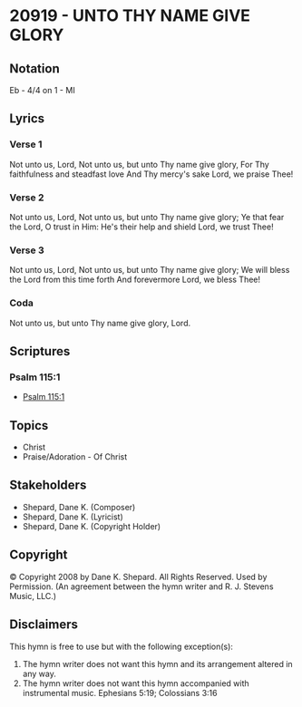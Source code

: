 # 20919 - UNTO THY NAME GIVE GLORY

## Notation

Eb - 4/4 on 1 - MI

## Lyrics

### Verse 1

Not unto us, Lord, Not unto us, but unto Thy name give glory, For Thy faithfulness and steadfast love And Thy mercy's sake Lord, we praise Thee!

### Verse 2

Not unto us, Lord, Not unto us, but unto Thy name give glory; Ye that fear the Lord, O trust in Him: He's their help and shield Lord, we trust Thee!

### Verse 3

Not unto us, Lord, Not unto us, but unto Thy name give glory; We will bless the Lord from this time forth And forevermore Lord, we bless Thee!

### Coda

Not unto us, but unto Thy name give glory, Lord.


## Scriptures

### Psalm 115:1

- [Psalm 115:1](https://www.biblegateway.com/passage/?search=Psalm%20115%3A1)


## Topics

- Christ
- Praise/Adoration - Of Christ

## Stakeholders

- Shepard, Dane K. (Composer)
- Shepard, Dane K. (Lyricist)
- Shepard, Dane K. (Copyright Holder)

## Copyright

© Copyright 2008 by Dane K. Shepard. All Rights Reserved. Used by Permission.
(An agreement between the hymn writer and R. J. Stevens Music, LLC.)

## Disclaimers

This hymn is free to use but with the following exception(s):
1. The hymn writer does not want this hymn and its arrangement altered in any way.
2. The hymn writer does not want this hymn accompanied with instrumental music.
Ephesians 5:19; Colossians 3:16

